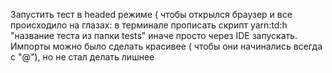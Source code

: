Запустить тест в headed режиме ( чтобы открылся браузер и все происходило на глазах: в терминале прописать скрипт yarn:td:h "название теста из папки tests" иначе просто через IDE запускать.
Импорты можно было сделать красивее ( чтобы они начинались всегда с "@"), но не стал делать лишнее
